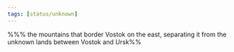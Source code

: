 ```yaml
---
tags: [status/unknown]
---
```


%%% the mountains that border Vostok on the east, separating it from the unknown lands between Vostok and Ursk%%